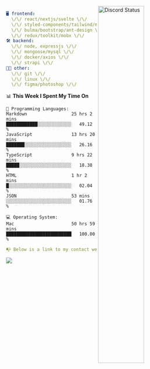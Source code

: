 
<a href="https://discord.com/users/279302975371870218" target="_blank">
    <img width="50%" align="right" alt="Discord Status" src="https://lanyard.cnrad.dev/api/279302975371870218?bg=161B22&borderRadius=5px%205px%200%200&hideTimestamp=true&idleMessage=Just%20chillin%27%20at%20the%20moment&animated=true">
</a>

```yaml
🖥️ frontend: 
  \/\/ react/nextjs/svelte \/\/
  \/\/ styled-components/tailwind/mui/
  \/\/ bulma/bootstrap/ant-design \/\/
  \/\/ redux/toolkit/mobx \/\/
🛠 backend: 
  \/\/ node, expressjs \/\/
  \/\/ mongoose/mysql \/\/
  \/\/ docker/axios \/\/
  \/\/ strapi \/\/
👨‍💻 other: 
  \/\/ git \/\/ 
  \/\/ linux \/\/
  \/\/ figma/photoshop \/\/
```
<!--START_SECTION:waka-->
📊 **This Week I Spent My Time On** 

```text
💬 Programming Languages: 
Markdown                 25 hrs 2 mins       ████████████░░░░░░░░░░░░░   49.12 % 
JavaScript               13 hrs 20 mins      ███████░░░░░░░░░░░░░░░░░░   26.16 % 
TypeScript               9 hrs 22 mins       █████░░░░░░░░░░░░░░░░░░░░   18.38 % 
HTML                     1 hr 2 mins         █░░░░░░░░░░░░░░░░░░░░░░░░   02.04 % 
JSON                     53 mins             ░░░░░░░░░░░░░░░░░░░░░░░░░   01.76 % 

💻 Operating System: 
Mac                      50 hrs 59 mins      █████████████████████████   100.00 % 
```


<!--END_SECTION:waka-->
```yaml
📭 Below is a link to my contact website 
```
<a href="https://mxns.xyz" target="_black"> <img src="https://img.shields.io/badge/website-161B22?style=for-the-badge&logo=About.me&logoColor=white"></img> <a/>
